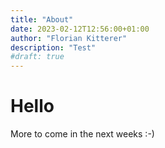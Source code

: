 ```yaml
---
title: "About"
date: 2023-02-12T12:56:00+01:00
author: "Florian Kitterer"
description: "Test"
#draft: true
---
```


# Hello 
More to come in the next weeks :-)
